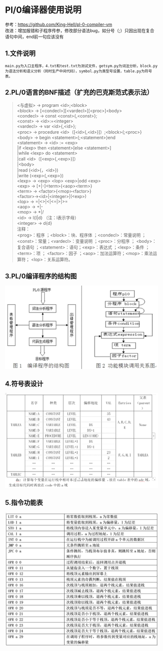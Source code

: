 # Pl/0编译器使用说明

参考：https://github.com/King-Hell/pl-0-compiler-vm  
改进：增加报错和子程序传参，修改部分语法bug，如分号（;）只因出现在复合语句中间，end前一句应该没有

## 1.文件说明
    main.py为入口主程序，4.txt和test.txt为测试文件，getsym.py为词法分析，block.py为语法分析和语义分析（同时生产中间代码），symbol.py为类型号设置，table.py为符号表。

## 2.PL/0语言的BNF描述（扩充的巴克斯范式表示法）
> &lt;与虚拟> → program &lt;id>;&lt;block>  
&lt;block> → [&lt;condecl>][&lt;vardecl>][&lt;proc>]&lt;body>  
&lt;condecl> → const &lt;const>{,&lt;const>};  
&lt;const> → &lt;id>:=&lt;integer>  
&lt;vardecl> → var &lt;id>{,&lt;id>};  
&lt;proc> → procedure &lt;id>（[&lt;id>{,&lt;id>}]）;&lt;block>{;&lt;proc>}  
&lt;body> → begin &lt;statement>{;&lt;statement>}end  
&lt;statement> → &lt;id> := &lt;exp>                 
|if &lt;lexp> then &lt;statement>[else &lt;statement>]  
               |while &lt;lexp> do &lt;statement>  
               |call &lt;id>（[&lt;exp>{,&lt;exp>}]）  
               |&lt;body>  
               |read (&lt;id>{，&lt;id>})  
               |write (&lt;exp>{,&lt;exp>})  
&lt;lexp> → &lt;exp> &lt;lop> &lt;exp>|odd &lt;exp>  
&lt;exp> → [+|-]&lt;term>{&lt;aop>&lt;term>}  
&lt;term> → &lt;factor>{&lt;mop>&lt;factor>}  
&lt;factor>→&lt;id>|&lt;integer>|(&lt;exp>)  
&lt;lop> → =|<>|<|<=|>|>=  
&lt;aop> → +|-  
&lt;mop> → *|/  
&lt;id> → l{l|d}   （注：l表示字母）  
&lt;integer> → d{d}  
注释：  
&lt;prog>：程序 ；&lt;block>：块、程序体 ；&lt;condecl>：常量说明 ；&lt;const>：常量；&lt;vardecl>：变量说明 ；&lt;proc>：分程序 ； &lt;body>：复合语句 ；&lt;statement>：语句；&lt;exp>：表达式 ；&lt;lexp>：条件 ；&lt;term>：项 ； &lt;factor>：因子 ；&lt;aop>：加法运算符；&lt;mop>：乘法运算符； &lt;lop>：关系运算符。

## 3.PL/0编译程序的结构图
![image](https://github.com/Wlhang/pl-0-compiler/blob/master/picture/%E7%A8%8B%E5%BA%8F%E7%BB%93%E6%9E%84.png)

## 4.符号表设计
![image](https://github.com/Wlhang/pl-0-compiler/blob/master/picture/%E7%AC%A6%E5%8F%B7%E8%A1%A8.png)

## 5.指令功能表
![image](https://github.com/Wlhang/pl-0-compiler/blob/master/picture/%E6%8C%87%E4%BB%A4%E5%8A%9F%E8%83%BD%E8%A1%A8.png)
